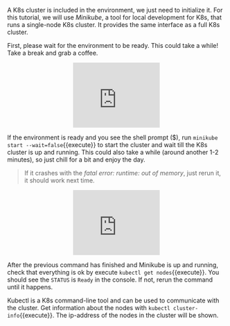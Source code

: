 
A K8s cluster is included in the environment, we just need to initialize it. For this tutorial, we will use _Minikube_, a tool for local development for K8s, that runs a single-node K8s cluster. It provides the same interface as a full K8s cluster.

First, please wait for the environment to be ready. This could take a while! Take a break and grab a coffee.

<p align="center"><iframe src="https://giphy.com/embed/RMhbmeqWeOBQIiQkS4" width="200"  frameBorder="0" class="giphy-embed" allowFullScreen></iframe></p>


If the environment is ready and you see the shell prompt ($), run `minikube start --wait=false`{{execute}} to start the cluster and wait till the K8s cluster is up and running.
This could also take a while (around another 1-2 minutes), so just chill for a bit and enjoy the day.

> If it crashes with the _fatal error: runtime: out of memory_, just rerun it, it should work next time.

<p align="center"><iframe src="https://giphy.com/embed/hGTtqRheOj7KU" width="200"  frameBorder="0" class="giphy-embed" allowFullScreen></iframe></p>

After the previous command has finished and Minikube is up and running, check that everything is ok by execute `kubectl get nodes`{{execute}}. You should see the `STATUS` is `Ready` in the console. If not, rerun the command until it happens.

Kubectl is a K8s command-line tool and can be used to communicate with the cluster. Get information about the nodes with `kubectl cluster-info`{{execute}}. The ip-address of the nodes in the cluster will be shown.
